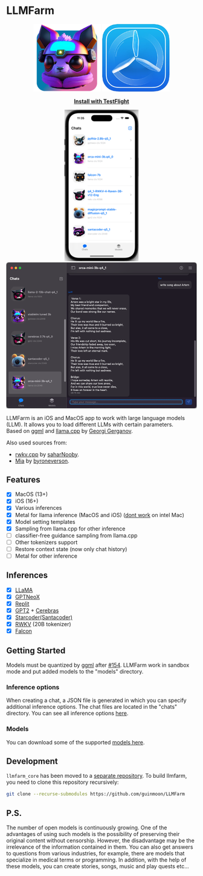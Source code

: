 # LLMFarm

<p align="center">
  <img width="178px" alt="Icon" src="dist/LLMFarm0.1.2_256.png">
  <a href="https://testflight.apple.com/join/6SpPLIVM"><img width="178px" alt="Icon" src="dist/testflight.png"></a>
</p>

<p align="center">
<a href="https://testflight.apple.com/join/6SpPLIVM"><strong>Install with TestFlight</strong></a>
</p>


<p align="center">
  <img alt="Icon" height="400px"  src="dist/screen1.png">
  <img alt="Icon" width="525px"  src="dist/screen2.png">
</p>

LLMFarm is an iOS and MacOS app to work with large language models (LLM). It allows you to load different LLMs with certain parameters.<br>
Based on [ggml](https://github.com/ggerganov/ggml) and [llama.cpp](https://github.com/ggerganov/llama.cpp) by [Georgi Gerganov](https://github.com/ggerganov).

Also used sources from:
* [rwkv.cpp](https://github.com/saharNooby/rwkv.cpp) by [saharNooby](https://github.com/saharNooby).
* [Mia](https://github.com/byroneverson/Mia) by [byroneverson](https://github.com/byroneverson).

## Features

- [x] MacOS (13+)
- [x] iOS (16+)
- [x] Various inferences
- [x] Metal for llama inference (MacOS and iOS) ([dont work](https://github.com/ggerganov/llama.cpp/issues/2407#issuecomment-1699544808) on intel Mac)
- [x] Model setting templates
- [x] Sampling from llama.cpp for other inference
- [ ] classifier-free guidance sampling from llama.cpp 
- [ ] Other tokenizers support
- [ ] Restore context state (now only chat history) 
- [ ] Metal for other inference

## Inferences

- [x] [LLaMA](https://arxiv.org/abs/2302.13971)
- [x] [GPTNeoX](https://huggingface.co/docs/transformers/model_doc/gpt_neox)
- [x] [Replit](https://huggingface.co/replit/replit-code-v1-3b)
- [x] [GPT2](https://huggingface.co/docs/transformers/model_doc/gpt2) + [Cerebras](https://arxiv.org/abs/2304.03208)
- [x] [Starcoder(Santacoder)](https://huggingface.co/bigcode/santacoder)
- [x] [RWKV](https://huggingface.co/docs/transformers/model_doc/rwkv) (20B tokenizer)
- [x] [Falcon](https://github.com/cmp-nct/ggllm.cpp)

## Getting Started

Models must be quantized by [ggml](https://github.com/ggerganov/ggml) after [#154](https://github.com/ggerganov/ggml/pull/154).
LLMFarm work in sandbox mode and put added models to the "models" directory. 

### Inference options
When creating a chat, a JSON file is generated in which you can specify additional inference options. The chat files are located in the "chats" directory. You can see all inference options [here](/inference_options.md).

### Models
You can download some of the supported [models here](/models.md).


## Development
`llmfarm_core` has been moved to a [separate repository](https://github.com/guinmoon/llmfarm_core.swift). To build llmfarm, you need to clone this repository recursively:
```bash
git clone --recurse-submodules https://github.com/guinmoon/LLMFarm
```


## P.S.
The number of open models is continuously growing. One of the advantages of using such models is the possibility of preserving their original content without censorship. However, the disadvantage may be the irrelevance of the information contained in them. You can also get answers to questions from various industries, for example, there are models that specialize in medical terms or programming.
In addition, with the help of these models, you can create stories, songs, music and play quests etc...


